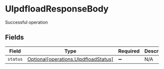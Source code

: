 # UlpdfloadResponseBody

Successful operation


## Fields

| Field                                                                              | Type                                                                               | Required                                                                           | Description                                                                        |
| ---------------------------------------------------------------------------------- | ---------------------------------------------------------------------------------- | ---------------------------------------------------------------------------------- | ---------------------------------------------------------------------------------- |
| `status`                                                                           | [Optional[operations.UlpdfloadStatus]](../../models/operations/ulpdfloadstatus.md) | :heavy_minus_sign:                                                                 | N/A                                                                                |